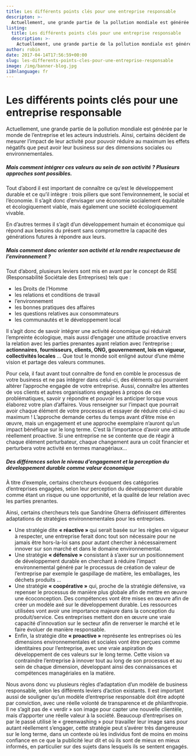 ```yaml
---
title: Les différents points clés pour une entreprise responsable
descripton: >-
  Actuellement, une grande partie de la pollution mondiale est générée par le monde de l’entreprise et les acteurs industriels. Ainsi, certains décident de mesurer l’impact de leur activité pour pouvoir réduire au maximum les effets négatifs que peut avoir leur business sur des dimensions sociales ou environnementales.
listing:
  title: Les différents points clés pour une entreprise responsable
  description: >-
    Actuellement, une grande partie de la pollution mondiale est générée par le monde de l’entreprise et les acteurs industriels. Ainsi, certains décident de mesurer l’impact de leur activité pour pouvoir réduire au maximum les effets négatifs que peut avoir leur business sur des dimensions sociales ou environnementales.
author: robin
date: 2017-04-14T17:56:59+00:00
slug: les-differents-points-cles-pour-une-entreprise-responsable
image: /img/banner-blog.jpg
i18nlanguage: fr
---
```

# Les différents points clés pour une entreprise responsable

Actuellement, une grande partie de la pollution mondiale est générée par le monde de l’entreprise et les acteurs industriels. Ainsi, certains décident de mesurer l’impact de leur activité pour pouvoir réduire au maximum les effets négatifs que peut avoir leur business sur des dimensions sociales ou environnementales.

##### Mais comment intégrer ces valeurs au sein de son activité ? Plusieurs approches sont possibles.

Tout d’abord il est important de connaître ce qu’est le développement durable et ce qu’il intègre : trois piliers que sont l’environnement, le social et l’économie. Il s’agit donc d’envisager une économie socialement équitable et écologiquement viable, mais également une société écologiquement vivable.

En d’autres termes il s’agit d’un développement humain et économique qui répond aux besoins du présent sans compromettre la capacité des générations futures à répondre aux leurs<span class="s1">.</span>

##### Mais comment donc orienter son activité et la rendre respectueuse de l’environnement ?

Tout d’abord, plusieurs leviers sont mis en avant par le concept de RSE (Responsabilité Sociétale des Entreprises) tels que :

- les Droits de l’Homme
- les relations et conditions de travail
- l’environnement
- les bonnes pratiques des affaires
- les questions relatives aux consommateurs
- les communautés et le développement local

Il s’agit donc de savoir intégrer une activité économique qui réduirait l’empreinte écologique, mais aussi d’engager une attitude proactive envers la relation avec les parties prenantes ayant relation avec l’entreprise : <b>actionnaires</b>, <b>fournisseurs, clients, ONG, gouvernement, lois en vigueur, collectivités locales </b>… Que tout le monde soit enligné autour d’une même vision et partage des valeurs communes.

Pour cela, il faut avant tout connaître de fond en comble le processus de votre business et ne pas intégrer dans celui-ci, des éléments qui pourraient altérer l’approche engagée de votre entreprise. Aussi, connaître les attentes de vos clients et autres organisations engagées à propos de ces problématiques, savoir y répondre et pouvoir les anticiper lorsque vous élaborez votre plan d’affaires. Vous renseigner sur l’impact que pourrait avoir chaque élément de votre processus et essayer de réduire celui-ci au maximum ! L’approche demande certes du temps avant d’être mise en œuvre, mais un engagement et une approche exemplaire n’auront qu’un impact bénéfique sur le long terme. C’est là l’importance d’avoir une attitude réellement proactive. Si une entreprise ne se contente que de réagir à chaque élément perturbateur, chaque changement aura un coût financier et perturbera votre activité en termes managériaux…

##### Des différences selon le niveau d’engagement et la perception du développement durable comme valeur économique

À titre d’exemple, certains chercheurs évoquent des catégories d’entreprises engagées, selon leur perception du développement durable comme étant un risque ou une opportunité, et la qualité de leur relation avec les parties prenantes.

Ainsi, certains chercheurs tels que Sandrine Gherra définissent différentes adaptations de stratégies environnementales pour les entreprises.

- Une stratégie dite <b>« réactive » </b>qui serait basée sur les règles en vigueur à respecter, une entreprise ferait donc tout son nécessaire pour ne jamais être hors-la-loi sans pour autant chercher à nécessairement innover sur son marché et dans le domaine environnemental.
- Une stratégie <b>« défensive »</b> consistant à s’axer sur un positionnement de développement durable en cherchant à réduire l’impact environnemental généré par le processus de création de valeur de l’entreprise par exemple le gaspillage de matière, les emballages, les déchets produits …
- Une stratégie <b>« coopérative »</b> qui, proche de la stratégie défensive, va repenser le processus de manière plus globale afin de mettre en œuvre une écoconception. Des compétences vont être mises en œuvre afin de créer un modèle axé sur le développement durable. Les ressources utilisées vont avoir une importance majeure dans la conception du produit/service. Ces entreprises mettent don en œuvre une vraie capacité d’innovation sur le secteur afin de renverser le marché et le faire évoluer de manière responsable.
- Enfin, la stratégie dite <b>« proactive » </b>représente les entreprises où les dimensions environnementales et sociales vont être perçues comme identitaires pour l’entreprise, avec une vraie aspiration de développement de ces valeurs sur le long terme. Cette vision va contraindre l’entreprise à innover tout au long de son processus et au sein de chaque dimension, développant ainsi des connaissances et compétences managériales en la matière.

Nous avons donc vu plusieurs règles d’adaptation d’un modèle de business responsable, selon les différents leviers d’action existants. Il est important aussi de souligner qu’un modèle d’entreprise responsable doit être adopté par conviction, avec une réelle volonté de transparence et de philanthropie. Il ne s’agit pas de « verdir » son image pour capter une nouvelle clientèle, mais d’apporter une réelle valeur à la société. Beaucoup d’entreprises on par le passé utilisé le « greenwashing » pour travailler leur image sans pour autant réellement s’engager, cette stratégie peut s’avérer très dangereuse sur le long terme, dans un contexte où les individus font de moins en moins confiance en ce que la publicité leur dit et où ils sont de mieux en mieux informés, en particulier sur des sujets dans lesquels ils se sentent engagés.